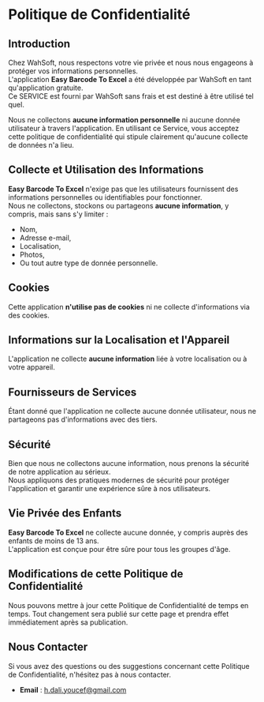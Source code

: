 # Politique de Confidentialité

## Introduction  
Chez WahSoft, nous respectons votre vie privée et nous nous engageons à protéger vos informations personnelles.  
L'application **Easy Barcode To Excel** a été développée par WahSoft en tant qu'application gratuite.  
Ce SERVICE est fourni par WahSoft sans frais et est destiné à être utilisé tel quel.  

Nous ne collectons **aucune information personnelle** ni aucune donnée utilisateur à travers l'application. En utilisant ce Service, vous acceptez cette politique de confidentialité qui stipule clairement qu'aucune collecte de données n'a lieu.  

## Collecte et Utilisation des Informations  
**Easy Barcode To Excel** n'exige pas que les utilisateurs fournissent des informations personnelles ou identifiables pour fonctionner.  
Nous ne collectons, stockons ou partageons **aucune information**, y compris, mais sans s'y limiter :  
- Nom,  
- Adresse e-mail,  
- Localisation,  
- Photos,  
- Ou tout autre type de donnée personnelle.  

## Cookies  
Cette application **n'utilise pas de cookies** ni ne collecte d'informations via des cookies.  

## Informations sur la Localisation et l'Appareil  
L'application ne collecte **aucune information** liée à votre localisation ou à votre appareil.  

## Fournisseurs de Services  
Étant donné que l'application ne collecte aucune donnée utilisateur, nous ne partageons pas d'informations avec des tiers.  

## Sécurité  
Bien que nous ne collectons aucune information, nous prenons la sécurité de notre application au sérieux.  
Nous appliquons des pratiques modernes de sécurité pour protéger l'application et garantir une expérience sûre à nos utilisateurs.  

## Vie Privée des Enfants  
**Easy Barcode To Excel** ne collecte aucune donnée, y compris auprès des enfants de moins de 13 ans.  
L'application est conçue pour être sûre pour tous les groupes d'âge.  

## Modifications de cette Politique de Confidentialité  
Nous pouvons mettre à jour cette Politique de Confidentialité de temps en temps. Tout changement sera publié sur cette page et prendra effet immédiatement après sa publication.  

## Nous Contacter  
Si vous avez des questions ou des suggestions concernant cette Politique de Confidentialité, n'hésitez pas à nous contacter.  
- **Email** : h.dali.youcef@gmail.com  

